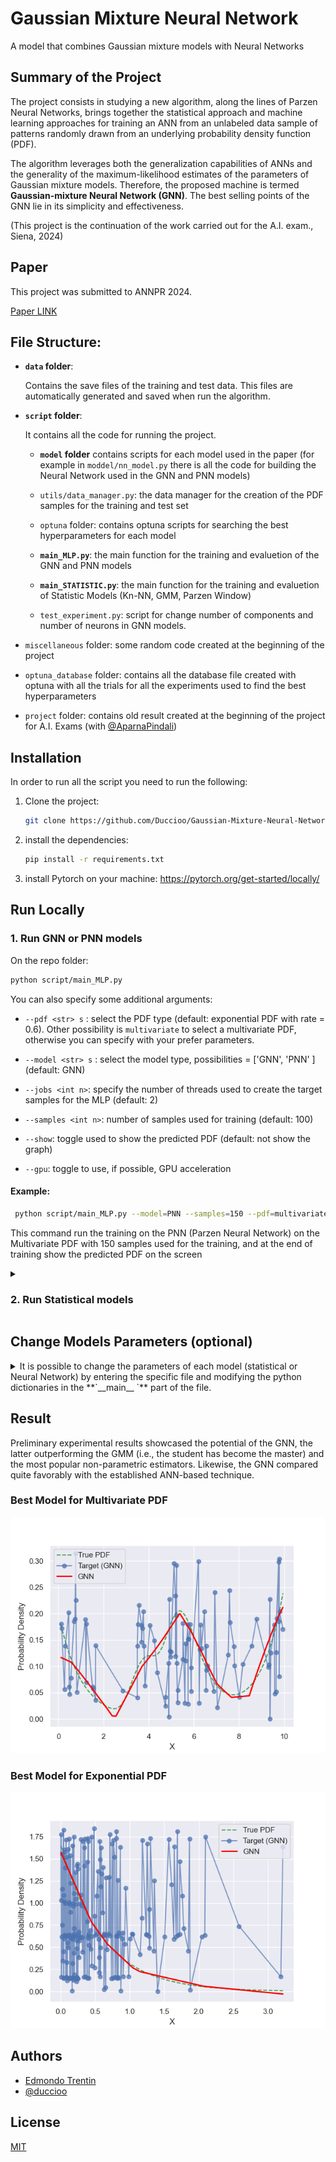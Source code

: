 # Gaussian Mixture Neural Network

A model that combines Gaussian mixture models with Neural Networks

## Summary of the Project

The project consists in studying a new algorithm, along the lines of Parzen Neural Networks, brings together the statistical approach and machine learning approaches for training an ANN from an unlabeled data sample of patterns randomly drawn from an underlying probability density function (PDF).

The algorithm leverages both the generalization capabilities of ANNs and
the generality of the maximum-likelihood estimates of the parameters
of Gaussian mixture models. Therefore, the proposed machine is termed
**Gaussian-mixture Neural Network (GNN)**. The best selling points of the
GNN lie in its simplicity and effectiveness.

(This project is the continuation of the work carried out for the A.I. exam., Siena, 2024)

## Paper

This project was submitted to ANNPR 2024.

[Paper LINK ](https://openreview.net/forum?id=foiH9tX3Fc)

## File Structure:

- **`data` folder**:

  Contains the save files of the training and test data.
  This files are automatically generated and saved when run the algorithm.

- **`script` folder**:

  It contains all the code for running the project.

  - **`model` folder** contains scripts for each model used in the paper (for example in `moddel/nn_model.py` there is all the code for building the Neural Network used in the GNN and PNN models)

  - `utils/data_manager.py`: the data manager for the creation of the PDF samples for the training and test set
  - `optuna` folder: contains optuna scripts for searching the best hyperparameters for each model

  - **`main_MLP.py`**: the main function for the training and evaluetion of the GNN and PNN models
  - **`main_STATISTIC.py`**: the main function for the training and evaluetion of Statistic Models (Kn-NN, GMM, Parzen Window)

  - `test_experiment.py`: script for change number of components and number of neurons in GNN models.

- `miscellaneous` folder: some random code created at the beginning of the project
- `optuna_database` folder: contains all the database file created with optuna with all the trials for all the experiments used to find the best hyperparameters
- `project` folder: contains old result created at the beginning of the project for A.I. Exams (with [@AparnaPindali](https://github.com/AparnaPindali))

## Installation

In order to run all the script you need to run the following:

1. Clone the project:

   ```bash
   git clone https://github.com/Duccioo/Gaussian-Mixture-Neural-Network.git
   ```

2. install the dependencies:

   ```bash
   pip install -r requirements.txt
   ```

3. install Pytorch on your machine: https://pytorch.org/get-started/locally/

## Run Locally

 <h3>  1. Run GNN or PNN models </h3>

On the repo folder:

```bash
python script/main_MLP.py
```

You can also specify some additional arguments:

- `--pdf <str> s` : select the PDF type (default: exponential PDF with rate = 0.6). Other possibility is `multivariate` to select a multivariate PDF, otherwise you can specify with your prefer parameters.
- `--model <str> s` : select the model type, possibilities = ['GNN', 'PNN' ] (default: GNN)

- `--jobs <int n>`: specify the number of threads used to create the target samples for the MLP (default: 2)
- `--samples <int n>`: number of samples used for training (default: 100)
- `--show`: toggle used to show the predicted PDF (default: not show the graph)
- `--gpu`: toggle to use, if possible, GPU acceleration

#### Example:

```bash
 python script/main_MLP.py --model=PNN --samples=150 --pdf=multivariate --show
```

This command run the training on the PNN (Parzen Neural Network) on the Multivariate PDF with 150 samples used for the training, and at the end of training show the predicted PDF on the screen

<details>

<summary>  <h3> 2. Run Statistical models </h3> </summary>

On the repo folder:

```bash
python script/main_STATISTIC.py
```

You can also specify some additional arguments:

- `--pdf <str> s` : select the PDF type (default: exponential PDF with rate = 0.6). Other possibility is `multivariate` to select a multivariate PDF, otherwise you can specify with your prefer parameters.
- `--model <str> s` : select the model type, possibilities = ['KNN', 'Parzen', 'GMM' ] (default: GMM)

- `--samples <int n>`: number of samples used for training (default: 100)
- `--show`: toggle used to show the predicted PDF (default: not show the graph)

#### Example:

```bash
python script/main_STATISTICS.py --samples=300 --model=knn --pdf=exponential
```

This command run the training on the KNN (Kn-NN) on the Multivariate PDF with 300 samples used for the training

</details>

## Change Models Parameters (optional)

<details>
<summary>
It is possible to change the parameters of each model (statistical or Neural Network) by entering the specific file and modifying the python dictionaries in the **`__main__ `** part of the file.
 </summary>

### Statistical model

for GMM, Kn-NN and Parzen Window models it is possible to change the parameters that defined this models.
GMM model are created using Scikit-learn library ([GMM model](https://scikit-learn.org/stable/modules/generated/sklearn.mixture.GaussianMixture.html))

#### Some examples:

- **Kn-NN** :
  ```python
  knn_model_params = {"k1": 1.5}
  ```
- **Parzen Window** :
  ```python
  parzen_window_params = {"h": 0.2}
  ```
- **GMM** :
  ```python
  gm_model_params = {
        "random_state": 46,
        "init_params": "random_from_data", # "k-means++" or "random" or "kmeans" or "random_from_data"
        "max_iter": 90,
        "n_components": 5,
        "n_init": 60,
  }
  ```

### MLP model (GNN and PNN)

for MLP model it is possible to change the Neural Network architecture:

- `dropout` parameter (applied at each layer).
- the `hidden_layer` architecture (structured like a list with each element corresponding to a hidden layer with the number of neurons and the Activation function).
- the `last_activation`: set the last activation function to be applied to the output of the model, if `lambda` is specified than it will be applied a sigmoid function with adaptive amplitude parameter _'lambda'_.

#### Example:

```python
mlp_params = {
        "dropout": 0.000,
        "hidden_layer": [
            [9, nn.Tanh()],
            [20, nn.Sigmoid()],
            [34, nn.Sigmoid()],
            [26, nn.Tanh()],
        ],
        "last_activation": "lambda",  # None or lambda
    }
```

It is also possible to change the **training parameters** (_number of epochs, batch size, learning rate, etc..._) and the **target parameters** (using the parameters from GMM or Parzen Window models)

</details>

## Result

Preliminary experimental results showcased the potential of the GNN, the latter
outperforming the GMM (i.e., the student has become the master) and the most popular non-parametric estimators. Likewise, the GNN compared quite favorably
with the established ANN-based technique.

### Best Model for Multivariate PDF

![multivariate](./result/best/MLP/100/GNN%20MULTIVARIATE%20810a0d8c/pdf_810a0d8c.png)

### Best Model for Exponential PDF

![exponential](./result/best/MLP/200/GNN%20EXP%206b41f25c/pdf_6b41f25c.png)

## Authors

- [Edmondo Trentin](https://www3.diism.unisi.it/~trentin/HomePage.html)
- [@duccioo](https://github.com/Duccioo)

## License

[MIT](https://choosealicense.com/licenses/mit/)
